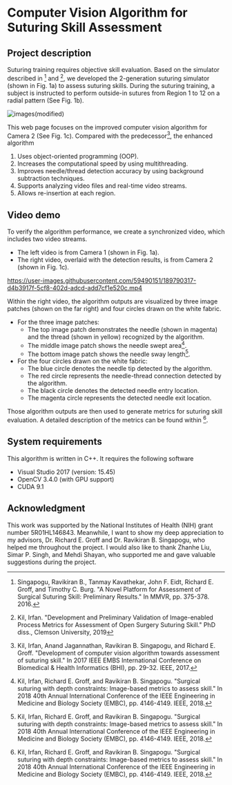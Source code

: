# Computer Vision Algorithm for Suturing Skill Assessment
## Project description
Suturing training requires objective skill evaluation. Based on the simulator described in [^first_paper] and [^dissertation], we developed the 2-generation suturing simulator (shown in Fig. 1a) to assess suturing skills. During the suturing training, a subject is instructed to perform outside-in sutures from Region 1 to 12 on a radial pattern (See Fig. 1b).

![images(modified)](https://user-images.githubusercontent.com/59490151/188658567-7e6c8b6e-1a1d-4193-a881-6af3391c2493.png)

This web page focuses on the improved computer vision algorithm for Camera 2 (See Fig. 1c). Compared with the predecessor[^2017paper], the enhanced algorithm
1. Uses object-oriented programming (OOP).
2. Increases the computational speed by using multithreading.
3. Improves needle/thread detection accuracy by using background subtraction techniques.
4. Supports analyzing video files and real-time video streams.
5. Allows re-insertion at each region.

[^first_paper]:
    Singapogu, Ravikiran B., Tanmay Kavathekar, John F. Eidt, Richard E. Groff, and Timothy C. Burg. "A Novel Platform for Assessment of Surgical Suturing Skill: Preliminary Results." In MMVR, pp. 375-378. 2016.

[^dissertation]:
    Kil, Irfan. "Development and Preliminary Validation of Image-enabled Process Metrics for Assessment of Open Surgery Suturing Skill." PhD diss., Clemson University, 2019

[^2017paper]:
    Kil, Irfan, Anand Jagannathan, Ravikiran B. Singapogu, and Richard E. Groff. "Development of computer vision algorithm towards assessment of suturing skill." In 2017 IEEE EMBS International Conference on Biomedical & Health Informatics (BHI), pp. 29-32. IEEE, 2017.

## Video demo
To verify the algorithm performance, we create a synchronized video, which includes two video streams.
- The left video is from Camera 1 (shown in Fig. 1a).
- The right video, overlaid with the detection results, is from Camera 2 (shown in Fig. 1c).

https://user-images.githubusercontent.com/59490151/189790317-d4b3917f-5cf8-402d-adcd-add7cf1e520c.mp4

Within the right video, the algorithm outputs are visualized by three image patches (shown on the far right) and four circles drawn on the white fabric. 
- For the three image patches:
  - The top image patch demonstrates the needle (shown in magenta) and the thread (shown in yellow) recognized by the algorithm. 
  - The middle image patch shows the needle swept area[^2018paper].
  - The bottom image patch shows the needle sway length[^2018paper].
- For the four circles drawn on the white fabric:
  - The blue circle denotes the needle tip detected by the algorithm.
  - The red circle represents the needle-thread connection detected by the algorithm.
  - The black circle denotes the detected needle entry location.
  - The magenta circle represents the detected needle exit location.
  
Those algorithm outputs are then used to generate metrics for suturing skill evaluation. A detailed description of the metrics can be found within [^2018paper].

[^2018paper]:
    Kil, Irfan, Richard E. Groff, and Ravikiran B. Singapogu. "Surgical suturing with depth constraints: Image-based metrics to assess skill." In 2018 40th Annual International Conference of the IEEE Engineering in Medicine and Biology Society (EMBC), pp. 4146-4149. IEEE, 2018.

## System requirements
This algorithm is written in C++. It requires the following software
- Visual Studio 2017 (version: 15.45)
- OpenCV 3.4.0 (with GPU support)
- CUDA 9.1

## Acknowledgment
This work was supported by the National Institutes of Health (NIH) grant number 5R01HL146843. Meanwhile, I want to show my deep appreciation to my advisors, Dr. Richard E. Groff and Dr. Ravikiran B. Singapogu, who helped me throughout the project. I would also like to thank Zhanhe Liu, Simar P. Singh, and Mehdi Shayan, who supported me and gave valuable suggestions during the project.

